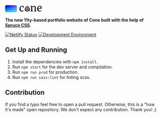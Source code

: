 <p>
  <a href="https://conedevelopment.com/">
    <br>
    <picture>
      <source media="(prefers-color-scheme: dark)" srcset="./.github/cone-logo-light.svg">
      <img alt="Cone" width="120" src="./.github/cone-logo-dark.svg">
    </picture>
    <br>
  </a>
</p>

**The new 11ty-based portfolio website of Cone built with the help of [Spruce CSS](https://sprucecss.com/).**

[![Netlify Status](https://api.netlify.com/api/v1/badges/56f86c89-3e83-4d7f-bc4e-ed4d3073d6b2/deploy-status)](https://app.netlify.com/sites/cone-development-site/deploys)
[![Development Environment](https://img.shields.io/badge/development-environment-001D24)](https://cone-development-site.netlify.app/)

## Get Up and Running

1. Install the dependencies with `npm install`.
2. Run `npm start` for the dev server and compilation.
3. Run `npm run prod` for production.
4. Run `npm run sass:lint` for linting scss.

## Contribution

If you find a typo feel free to open a pull request. Otherwise, this is a "how it's made" open repository. We don't expect any contribution. Thank you! ;)
